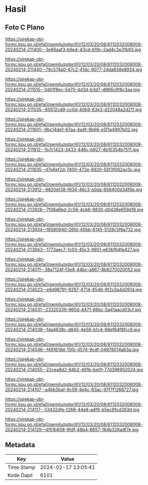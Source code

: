 # Hasil

## Foto C Plano

https://sirekap-obj-formc.kpu.go.id/efa0/pemilu/pdpr/61/12/03/20/08/6112032008008-20240214-211400--3e86aaf3-b6e4-43cd-b19c-2ad4c3e31b93.jpg

https://sirekap-obj-formc.kpu.go.id/efa0/pemilu/pdpr/61/12/03/20/08/6112032008008-20240214-211440--79c574a0-47c2-41dc-9077-24da658e8924.jpg

https://sirekap-obj-formc.kpu.go.id/efa0/pemilu/pdpr/61/12/03/20/08/6112032008008-20240214-211515--3d01f8ec-5d70-4d3d-b3d7-d966c9f8c3aa.jpg

https://sirekap-obj-formc.kpu.go.id/efa0/pemilu/pdpr/61/12/03/20/08/6112032008008-20240214-211535--65512cd9-cc0d-40b9-83e3-d22048a2d211.jpg

https://sirekap-obj-formc.kpu.go.id/efa0/pemilu/pdpr/61/12/03/20/08/6112032008008-20240214-211601--9bc14de1-87aa-4a4f-9b66-e5f1a4997b02.jpg

https://sirekap-obj-formc.kpu.go.id/efa0/pemilu/pdpr/61/12/03/20/08/6112032008008-20240214-211612--1b7c1423-3433-446c-b927-4b10354b7511.jpg

https://sirekap-obj-formc.kpu.go.id/efa0/pemilu/pdpr/61/12/03/20/08/6112032008008-20240214-211635--d7e6ef2d-7400-472e-8920-55f3f062ac0c.jpg

https://sirekap-obj-formc.kpu.go.id/efa0/pemilu/pdpr/61/12/03/20/08/6112032008008-20240214-213912--9820ef38-f934-46c3-a0da-656400d34f0e.jpg

https://sirekap-obj-formc.kpu.go.id/efa0/pemilu/pdpr/61/12/03/20/08/6112032008008-20240214-213926--7f08a6bd-2c56-4cb6-9830-d0438e659d16.jpg

https://sirekap-obj-formc.kpu.go.id/efa0/pemilu/pdpr/61/12/03/20/08/6112032008008-20240214-213934--f8580940-26fd-40bb-8145-5129c5f6a732.jpg

https://sirekap-obj-formc.kpu.go.id/efa0/pemilu/pdpr/61/12/03/20/08/6112032008008-20240214-213943--1773aec7-1c03-45c3-9951-e63bf64fe427.jpg

https://sirekap-obj-formc.kpu.go.id/efa0/pemilu/pdpr/61/12/03/20/08/6112032008008-20240214-214011--38a7124f-f3e8-44bc-a867-8b6270020052.jpg

https://sirekap-obj-formc.kpu.go.id/efa0/pemilu/pdpr/61/12/03/20/08/6112032008008-20240214-214023--e9d98791-9297-4714-8546-9f2c0a4d261d.jpg

https://sirekap-obj-formc.kpu.go.id/efa0/pemilu/pdpr/61/12/03/20/08/6112032008008-20240214-214031--23325339-960d-4471-86bc-5a41aacd03cf.jpg

https://sirekap-obj-formc.kpu.go.id/efa0/pemilu/pdpr/61/12/03/20/08/6112032008008-20240214-214038--fda4638c-d845-4e56-b1c4-68ef84f8fcc6.jpg

https://sirekap-obj-formc.kpu.go.id/efa0/pemilu/pdpr/61/12/03/20/08/6112032008008-20240214-214046--f491619d-15fb-4574-9cdf-04978014a63a.jpg

https://sirekap-obj-formc.kpu.go.id/efa0/pemilu/pdpr/61/12/03/20/08/6112032008008-20240214-214055--22cea8d2-84b2-491b-be0f-77d396902024.jpg

https://sirekap-obj-formc.kpu.go.id/efa0/pemilu/pdpr/61/12/03/20/08/6112032008008-20240214-214107--a4bb5baf-9c59-4e4c-83ac-97f7f1268727.jpg

https://sirekap-obj-formc.kpu.go.id/efa0/pemilu/pdpr/61/12/03/20/08/6112032008008-20240214-214117--33432dfe-f268-44e9-a4f9-b5ec91cd263d.jpg

https://sirekap-obj-formc.kpu.go.id/efa0/pemilu/pdpr/61/12/03/20/08/6112032008008-20240214-214129--4f51b608-9fdf-48b4-8657-184b326adf7e.jpg


## Metadata

| Key        | Value               |
| ---------- | ------------------- |
| Time Stamp | 2024-02-17 13:05:41 |
| Kode Dapil | 6101                |



